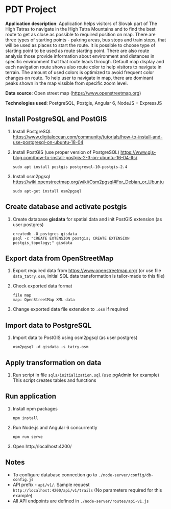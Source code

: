 # PDT Project
**Application description**: Application helps visitors of Slovak part of The High Tatras to navigate in the High Tatra Mountains and to find the best route to get as close as possible to required position on map. There are three types of starting points - pakring areas, bus stops and train stops, that will be used as places to start the route. It is possible to choose type of starting point to be used as route starting point. There are also route analysis those provide information about environment and distances in specific environment that that route leads through.
Default map display and each navigation route shows also route color to help visitors to navigate in terrain. The amount of used colors is optimized to avoid frequent color changes on route.
To help user to navigate in map, there are dominant peaks shown in the map vissible from specific zoom level.

**Data source**: Open street map (https://www.openstreetmap.org)

**Technologies used**: PostgreSQL, Postgis, Angular 6, NodeJS + ExpressJS

## Install PostgreSQL and PostGIS

1.  Install PostgreSQL
    https://www.digitalocean.com/community/tutorials/how-to-install-and-use-postgresql-on-ubuntu-18-04

2.  Install PostGIS  (use proper version of PostgreSQL)
    https://www.gis-blog.com/how-to-install-postgis-2-3-on-ubuntu-16-04-lts/

    `sudo apt install postgis postgresql-10-postgis-2.4`

3. Install osm2pgsql
    https://wiki.openstreetmap.org/wiki/Osm2pgsql#For_Debian_or_Ubuntu

    `sudo apt-get install osm2pgsql`

## Create database and activate postgis

1.  Create database **gisdata** for spatial data and init PostGIS extension  (as user postgres)

    ```
    createdb -O postgres gisdata
    psql -c "CREATE EXTENSION postgis; CREATE EXTENSION postgis_topology;" gisdata
    ```

## Export data from OpenStreetMap

1.  Export required data from https://www.openstreetmap.org/ (or use file `data_tatry.osm`, initial SQL data transformation is tailor-made to this file)

2.  Check exported data format

    ```
    file map
    map: OpenStreetMap XML data
    ```


3.  Change exported data file extension to `.osm` if required

## Import data to PostgreSQL

1.  Import data to PostGIS using osm2pgsql (as user postgres)

    `osm2pgsql -d gisdata -s tatry.osm`

## Apply transformation on data

1. Run script in file `sqls/initialization.sql` (use pgAdmin for example)
   This script creates tables and functions

## Run application

1. Install npm packages

   `npm install`

2. Run Node.js and Angular 6 concurrently 

   `npm run serve`

3. Open http://localhost:4200/

## Notes
- To configure database connection go to 
    `./node-server/config/db-config.js`
- API prefix - `api/v1/`. Sample request `http://localhost:4200/api/v1/trails` (No parameters required for this example)
- All API endpoints are defined in `./node-server/routes/api-v1.js`
